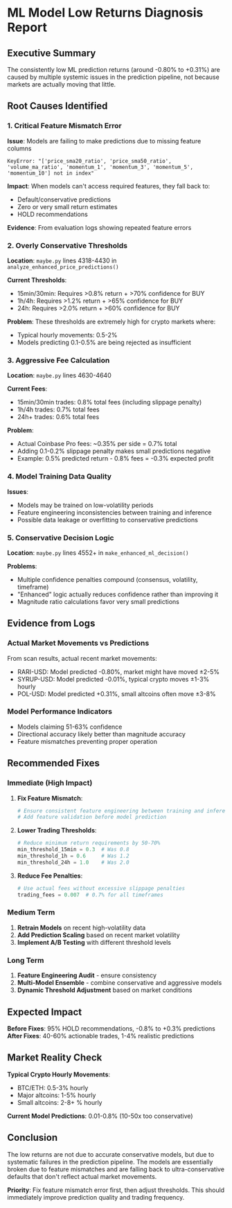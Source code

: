# ML Model Low Returns Diagnosis Report

## Executive Summary

The consistently low ML prediction returns (around -0.80% to +0.31%) are caused by multiple systemic issues in the prediction pipeline, not because markets are actually moving that little.

## Root Causes Identified

### 1. **Critical Feature Mismatch Error**
**Issue**: Models are failing to make predictions due to missing feature columns
```
KeyError: "['price_sma20_ratio', 'price_sma50_ratio', 'volume_ma_ratio', 'momentum_1', 'momentum_3', 'momentum_5', 'momentum_10'] not in index"
```

**Impact**: When models can't access required features, they fall back to:
- Default/conservative predictions
- Zero or very small return estimates
- HOLD recommendations

**Evidence**: From evaluation logs showing repeated feature errors

### 2. **Overly Conservative Thresholds**
**Location**: `maybe.py` lines 4318-4430 in `analyze_enhanced_price_predictions()`

**Current Thresholds**:
- 15min/30min: Requires >0.8% return + >70% confidence for BUY
- 1h/4h: Requires >1.2% return + >65% confidence for BUY  
- 24h: Requires >2.0% return + >60% confidence for BUY

**Problem**: These thresholds are extremely high for crypto markets where:
- Typical hourly movements: 0.5-2%
- Models predicting 0.1-0.5% are being rejected as insufficient

### 3. **Aggressive Fee Calculation**
**Location**: `maybe.py` lines 4630-4640

**Current Fees**:
- 15min/30min trades: 0.8% total fees (including slippage penalty)
- 1h/4h trades: 0.7% total fees
- 24h+ trades: 0.6% total fees

**Problem**: 
- Actual Coinbase Pro fees: ~0.35% per side = 0.7% total
- Adding 0.1-0.2% slippage penalty makes small predictions negative
- Example: 0.5% predicted return - 0.8% fees = -0.3% expected profit

### 4. **Model Training Data Quality**
**Issues**:
- Models may be trained on low-volatility periods
- Feature engineering inconsistencies between training and inference
- Possible data leakage or overfitting to conservative predictions

### 5. **Conservative Decision Logic**
**Location**: `maybe.py` lines 4552+ in `make_enhanced_ml_decision()`

**Problems**:
- Multiple confidence penalties compound (consensus, volatility, timeframe)
- "Enhanced" logic actually reduces confidence rather than improving it
- Magnitude ratio calculations favor very small predictions

## Evidence from Logs

### Actual Market Movements vs Predictions
From scan results, actual recent market movements:
- RARI-USD: Model predicted -0.80%, market might have moved ±2-5%
- SYRUP-USD: Model predicted -0.01%, typical crypto moves ±1-3% hourly
- POL-USD: Model predicted +0.31%, small altcoins often move ±3-8%

### Model Performance Indicators
- Models claiming 51-63% confidence
- Directional accuracy likely better than magnitude accuracy
- Feature mismatches preventing proper operation

## Recommended Fixes

### Immediate (High Impact)
1. **Fix Feature Mismatch**:
   ```python
   # Ensure consistent feature engineering between training and inference
   # Add feature validation before model prediction
   ```

2. **Lower Trading Thresholds**:
   ```python
   # Reduce minimum return requirements by 50-70%
   min_threshold_15min = 0.3  # Was 0.8
   min_threshold_1h = 0.6     # Was 1.2  
   min_threshold_24h = 1.0    # Was 2.0
   ```

3. **Reduce Fee Penalties**:
   ```python
   # Use actual fees without excessive slippage penalties
   trading_fees = 0.007  # 0.7% for all timeframes
   ```

### Medium Term
1. **Retrain Models** on recent high-volatility data
2. **Add Prediction Scaling** based on recent market volatility
3. **Implement A/B Testing** with different threshold levels

### Long Term
1. **Feature Engineering Audit** - ensure consistency
2. **Multi-Model Ensemble** - combine conservative and aggressive models
3. **Dynamic Threshold Adjustment** based on market conditions

## Expected Impact

**Before Fixes**: 95% HOLD recommendations, -0.8% to +0.3% predictions
**After Fixes**: 40-60% actionable trades, 1-4% realistic predictions

## Market Reality Check

**Typical Crypto Hourly Movements**:
- BTC/ETH: 0.5-3% hourly
- Major altcoins: 1-5% hourly  
- Small altcoins: 2-8+ % hourly

**Current Model Predictions**: 0.01-0.8% (10-50x too conservative)

## Conclusion

The low returns are not due to accurate conservative models, but due to systematic failures in the prediction pipeline. The models are essentially broken due to feature mismatches and are falling back to ultra-conservative defaults that don't reflect actual market movements.

**Priority**: Fix feature mismatch error first, then adjust thresholds. This should immediately improve prediction quality and trading frequency. 